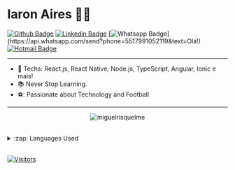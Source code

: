 # Iaron Aires :man_technologist:

[![Github Badge](https://img.shields.io/badge/-Github-000?style=flat-square&logo=Github&logoColor=white&link=https://github.com/lucasgdb)](https://github.com/iaronrp)
[![Linkedin Badge](https://img.shields.io/badge/-LinkedIn-blue?style=flat-square&logo=Linkedin&logoColor=white&link=https://www.linkedin.com/in/iaron-aires-a568b746/)](https://www.linkedin.com/in/iaron-aires-a568b746/)
[![Whatsapp Badge](https://img.shields.io/badge/-Whatsapp-4CA143?style=flat-square&labelColor=4CA143&logo=whatsapp&logoColor=white&link=https://api.whatsapp.com/send?phone=5517991052119&text=Olá!)](https://api.whatsapp.com/send?phone=5517991052119&text=Olá!)
[![Hotmail Badge](https://img.shields.io/badge/-Hotmail-0078d4?style=flat-square&logo=Microsoft&logoColor=white&link=mailto:iaronrp@hotmail.com)](mailto:iaronrp@hotmail.com)

---

- :blue_heart: Techs: React.js, React Native, Node.js, TypeScript, Angular, Ionic e mais!
- :books: Never Stop Learning.
- ⚽: Passionate about Technology and Football

---

<!-- SOCIAL MEDIAS -->
<p align="center">
<img src="https://github-readme-stats.vercel.app/api?username=iaronrp&show_icons=true" alt="miguelrisquelme"/>
</p>

<br/>

<details>
  <summary>:zap: Languages Used</summary>
  <img src="https://github-readme-stats.vercel.app/api/top-langs/?username=iaronrp&layout=compact&bg_color=ffffff&text_color=333333">
</details>
<br/>


[![Visitors](https://visitor-badge.glitch.me/badge?page_id=github/iaronrp)](https://github.com/iaronrp)
